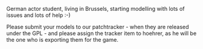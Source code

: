 German actor student, living in Brussels, starting modelling with lots
of issues and lots of help :-)

Please submit your models to our patchtracker - when they are released
under the GPL - and please assign the tracker item to hoehrer, as he
will be the one who is exporting them for the game.